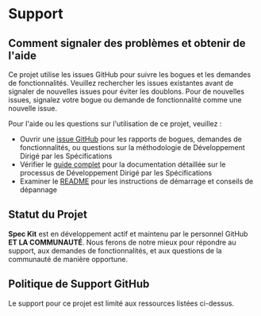 # Support 

## Comment signaler des problèmes et obtenir de l'aide

Ce projet utilise les issues GitHub pour suivre les bogues et les demandes de fonctionnalités. Veuillez rechercher les issues existantes avant de signaler de nouvelles issues pour éviter les doublons. Pour de nouvelles issues, signalez votre bogue ou demande de fonctionnalité comme une nouvelle issue.

Pour l'aide ou les questions sur l'utilisation de ce projet, veuillez :

- Ouvrir une [issue GitHub](https://github.com/github/spec-kit/issues/new) pour les rapports de bogues, demandes de fonctionnalités, ou questions sur la méthodologie de Développement Dirigé par les Spécifications
- Vérifier le [guide complet](./spec-driven_fr.md) pour la documentation détaillée sur le processus de Développement Dirigé par les Spécifications
- Examiner le [README](./README_fr.md) pour les instructions de démarrage et conseils de dépannage

## Statut du Projet

**Spec Kit** est en développement actif et maintenu par le personnel GitHub **ET LA COMMUNAUTÉ**. Nous ferons de notre mieux pour répondre au support, aux demandes de fonctionnalités, et aux questions de la communauté de manière opportune.

## Politique de Support GitHub

Le support pour ce projet est limité aux ressources listées ci-dessus.